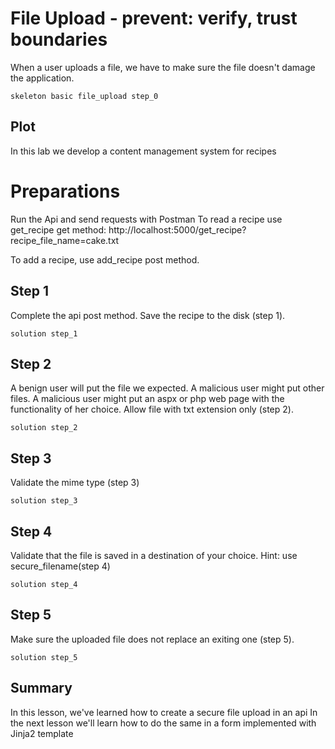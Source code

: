 # File Upload - prevent: verify, trust boundaries
When a user uploads a file, we have to make sure the file doesn't damage the application.

```skeleton basic file_upload step_0 ```

## Plot
In this lab we develop a content management system for recipes

# Preparations 
Run the Api and send requests with Postman
To read a recipe use get_recipe get method:
http://localhost:5000/get_recipe?recipe_file_name=cake.txt

To add a recipe, use add_recipe post method.

## Step 1
Complete the api post method. Save the recipe to the disk (step 1).

```solution step_1 ```

## Step 2
A benign user will put the file we expected.
A malicious user might put other files.
A malicious user might put an aspx or php web page with the functionality of her choice.
Allow file with txt extension only (step 2).

```solution step_2 ```

## Step 3
Validate the mime type (step 3)

```solution step_3 ```

## Step 4
Validate that the file is saved in a destination of your choice.
Hint: use secure_filename(step 4)

```solution step_4 ```

## Step 5
Make sure the uploaded file does not replace an exiting one (step 5).

```solution step_5 ```

## Summary
In this lesson, we've learned how to create a secure file upload in an api
In the next lesson we'll learn how to do the same in a form implemented with Jinja2 template
